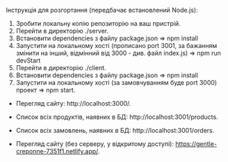 Інструкція для розгортання (передбачає встановлений Node.js):

1. Зробити локальну копію репозиторію на ваш пристрій.
2. Перейти в директорію ./server.
3. Встановити dependencies з файлу package.json => npm install
4. Запустити на локальному хості (прописано port 3001, за бажанням змінити на інший, відмінний від 3000 - див. файл index.js) => npm run devStart
5. Перейти в директорію ./client.
6. Встановити dependencies з файлу package.json => npm install
7. Запустити на локальному хості (за замовчуванням буде port 3000) проект => npm start.

- Перегляд сайту: http://localhost:3000/.
- Список всіх продуктів, наявних в БД: http://localhost:3001/products.
- Список всіх замовлень, наявних в БД: http://localhost:3001/orders.

- Перегляд сайту (без серверу, у відкритому доступі): https://gentle-creponne-7351f1.netlify.app/.

